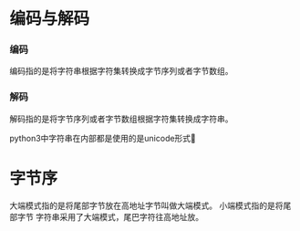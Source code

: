# 编码与解码
### 编码
  编码指的是将字符串根据字符集转换成字节序列或者字节数组。
### 解码
  解码指的是将字节序列或者字节数组根据字符集转换成字符串。
  
python3中字符串在内部都是使用的是unicode形式 
# 字节序
大端模式指的是将尾部字节放在高地址字节叫做大端模式。
小端模式指的是将尾部字节
字符串采用了大端模式，尾巴字符往高地址放。
<!--stackedit_data:
eyJoaXN0b3J5IjpbMTY1NzUzNzI4MiwxOTcwNjQ1OTYsMTk3MD
Y0NTk2LDE2MzU5MDc3NzEsLTE2MzIyNTEyMzAsLTExNTEwNTAy
NjQsLTExNTcxOTM1NTgsLTE5MTUxMzU3ODgsLTc4NjA3NDU3NF
19
-->